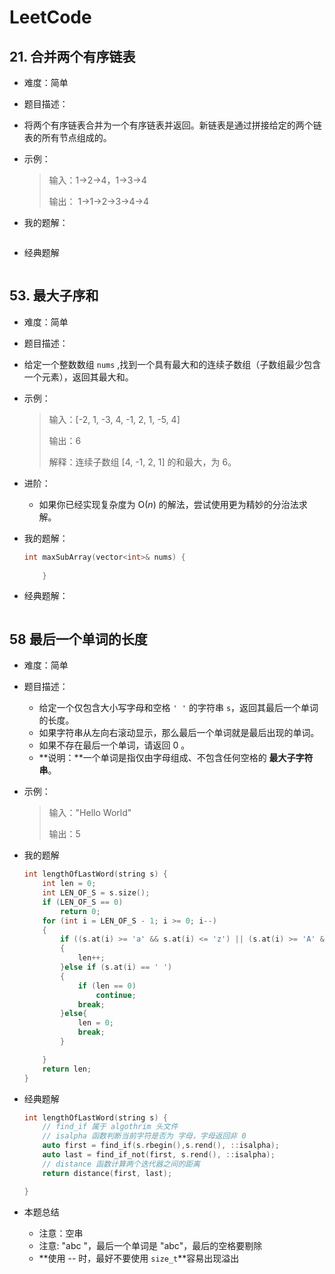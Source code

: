 # LeetCode

## 21. 合并两个有序链表

- 难度：简单
- 题目描述：
    
- 将两个有序链表合并为一个有序链表并返回。新链表是通过拼接给定的两个链表的所有节点组成的。
    
- 示例：

    > 输入：1->2->4，1->3->4
    >
    > 输出： 1->1->2->3->4->4

- 我的题解：

    ```c++
    
    ```


- 经典题解

    ```C++
    
    ```



## 53. 最大子序和

- 难度：简单
- 题目描述：
    
- 给定一个整数数组 `nums` ,找到一个具有最大和的连续子数组（子数组最少包含一个元素），返回其最大和。
    
- 示例：

    > 输入：[-2, 1, -3, 4, -1, 2, 1, -5, 4]
    >
    > 输出：6
    >
    > 解释：连续子数组 [4, -1, 2, 1] 的和最大，为 6。

- 进阶：

    - 如果你已经实现复杂度为 O(*n*) 的解法，尝试使用更为精妙的分治法求解。

- 我的题解：

    ```C++
    int maxSubArray(vector<int>& nums) {
            
        }
    ```

- 经典题解：

    ```C++
    
    ```


## 58 最后一个单词的长度

- 难度：简单

- 题目描述：

    - 给定一个仅包含大小写字母和空格 `' '` 的字符串 `s`，返回其最后一个单词的长度。
    - 如果字符串从左向右滚动显示，那么最后一个单词就是最后出现的单词。
    - 如果不存在最后一个单词，请返回 0 。
    - **说明：**一个单词是指仅由字母组成、不包含任何空格的 **最大子字符串**。

- 示例：

    > 输入："Hello World"
    >
    > 输出：5

- 我的题解

    ```C++
    int lengthOfLastWord(string s) {
        int len = 0;
        int LEN_OF_S = s.size();
        if (LEN_OF_S == 0)
            return 0;
        for (int i = LEN_OF_S - 1; i >= 0; i--)
        {
            if ((s.at(i) >= 'a' && s.at(i) <= 'z') || (s.at(i) >= 'A' && s.at(i) <= 'Z'))
            {
                len++;
            }else if (s.at(i) == ' ')
            {
                if (len == 0)
                    continue;
                break;   
            }else{
                len = 0;
                break;
            }
    
        }
        return len;
    }
    ```

- 经典题解

    ```C++
    int lengthOfLastWord(string s) {
        // find_if 属于 algothrim 头文件
        // isalpha 函数判断当前字符是否为 字母，字母返回非 0
        auto first = find_if(s.rbegin(),s.rend(), ::isalpha);
        auto last = find_if_not(first, s.rend(), ::isalpha);
        // distance 函数计算两个迭代器之间的距离
        return distance(first, last);
    
    }
    ```

- 本题总结
    - 注意：空串
    - 注意: "abc "，最后一个单词是 "abc"，最后的空格要剔除
    - **使用 -- 时，最好不要使用 `size_t`**容易出现溢出

